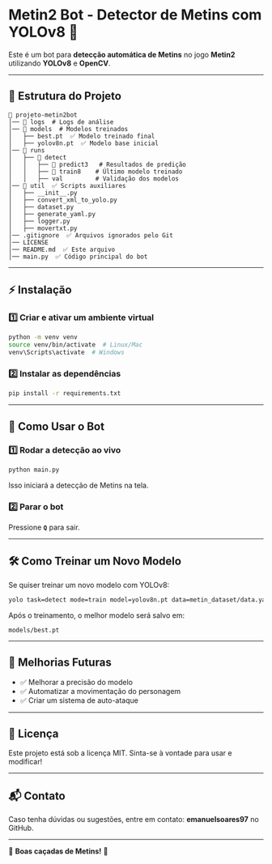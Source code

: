 # Metin2 Bot - Detector de Metins com YOLOv8 🚀

Este é um bot para **detecção automática de Metins** no jogo **Metin2** utilizando **YOLOv8** e **OpenCV**.

---

## 📌 Estrutura do Projeto

```
📂 projeto-metin2bot
│── 📂 logs  # Logs de análise
│── 📂 models  # Modelos treinados
│   ├── best.pt  ✅ Modelo treinado final
│   ├── yolov8n.pt  ✅ Modelo base inicial
│── 📂 runs
│   ├── 📂 detect
│   │   ├── 📂 predict3   # Resultados de predição
│   │   ├── 📂 train8    # Último modelo treinado
│   │   ├── val         # Validação dos modelos
│── 📂 util  ✅ Scripts auxiliares
│   ├── __init__.py
│   ├── convert_xml_to_yolo.py
│   ├── dataset.py
│   ├── generate_yaml.py
│   ├── logger.py
│   ├── movertxt.py
│── .gitignore  ✅ Arquivos ignorados pelo Git
│── LICENSE
│── README.md  ✅ Este arquivo
│── main.py  ✅ Código principal do bot
```

---

## ⚡ Instalação

### **1️⃣ Criar e ativar um ambiente virtual**
```sh
python -m venv venv
source venv/bin/activate  # Linux/Mac
venv\Scripts\activate  # Windows
```

### **2️⃣ Instalar as dependências**
```sh
pip install -r requirements.txt
```

---

## 🎯 Como Usar o Bot

### **1️⃣ Rodar a detecção ao vivo**
```sh
python main.py
```

Isso iniciará a detecção de Metins na tela.

### **2️⃣ Parar o bot**
Pressione **`Q`** para sair.

---

## 🛠️ Como Treinar um Novo Modelo
Se quiser treinar um novo modelo com YOLOv8:

```sh
yolo task=detect mode=train model=yolov8n.pt data=metin_dataset/data.yaml epochs=100 imgsz=800
```

Após o treinamento, o melhor modelo será salvo em:
```
models/best.pt
```

---

## 📌 Melhorias Futuras
- ✅ Melhorar a precisão do modelo
- ✅ Automatizar a movimentação do personagem
- ✅ Criar um sistema de auto-ataque

---

## 📜 Licença
Este projeto está sob a licença MIT. Sinta-se à vontade para usar e modificar!

---

## 📬 Contato
Caso tenha dúvidas ou sugestões, entre em contato: **emanuelsoares97** no GitHub.

---

🚀 **Boas caçadas de Metins!** 🎯

